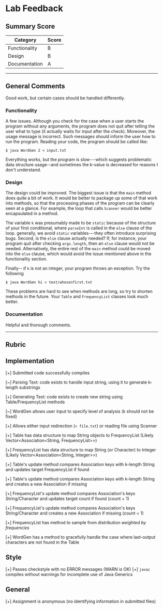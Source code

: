 # Lab Feedback

## Summary Score

| Category       | Score |
| -------------- | ----- |
| Functionality  |   B   |
| Design         |   B   |
| Documentation  |   A   |

---

## General Comments
Good work, but certain cases should be handled differently.

### Functionality
A few issues.  Although you check for the case when a user starts the program without any arguments, the program does not quit after telling the user what to type (it actually waits for input after the check).  Moreover, the usage message is incorrect.  Such messages should inform the user how to run the program.  Reading your code, the program should be called like:

```
$ java WordGen 2 < input.txt
```

Everything works, but the program is slow---which suggests problematic data structure usage--and sometimes the k-value is decreased for reasons I don't understand.

### Design
The design could be improved.  The biggest issue is that the `main` method does quite a bit of work.  It would be better to package up some of that work into methods, so that the processing phases of the program can be clearly seen at a glance.  For example, the loop that calls `Scanner` would be better encapsulated in a method.

The variable `k` was presumably made to be `static` because of the structure of your first conditional, where `parseInt` is called in the `else` clause of the loop.  generally, we avoid `static` variables---they often introduce surprising bugs.  Second, is the `else` clause actually needed?  If, for instance, your program quit after checking `args.length`, then an `else` clause would not be needed.  Alternatively, the entire rest of the `main` method could be moved into the `else` clause, which would avoid the issue mentioned above in the functionality section.

Finally-- if `k` is not an integer, your program throws an exception.  Try the following

```
$ java WordGen hi < text/whosonfirst.txt
```

These problems are hard to see when methods are long, so try to shorten methods in the future.  Your `Table` and `FrequencyList` classes look much better.

### Documentation
Helpful and thorough comments.

---

## Rubric


## Implementation
[+] Submitted code successfully compiles

[~] Parsing Text: code exists to handle input string, using it to generate k-length substrings

[+] Generating Text: code exists to create new string using Table/FrequencyList methods

[~] WordGen allows user input to specify level of analysis (k should not be fixed)

[+] Allows either input redirection (`< file.txt`) or reading file using Scanner

[+] Table has data structure to map String objects to FrequencyList (Likely Vector<Association<String, FrequencyList>>)

[+] FrequencyList has data structure to map String (or Character) to Integer (Likely Vector<Association<String, Integer>>)

[+] Table's update method compares Association keys with k-length String and updates target FrequencyList if found

[+] Table's update method compares Association keys with k-length String and creates a new Association if missing

[+] FrequencyList's update method compares Association's keys String/Character and updates target count if found (count + 1)

[+] FrequencyList's update method compares Association's keys String/Character and creates a new Association if missing (count = 1)

[+] FrequencyList has method to sample from distribution *weighted by frequencies*

[+] WordGen has a method to gracefully handle the case where last-output characters are not found in the Table

## Style
[+] Passes checkstyle with no ERROR messages (WARN is OK)
[+] `javac` compiles without warnings for incomplete use of Java Generics

## General
[+] Assignment is anonymous (no identifying information in submitted files)
